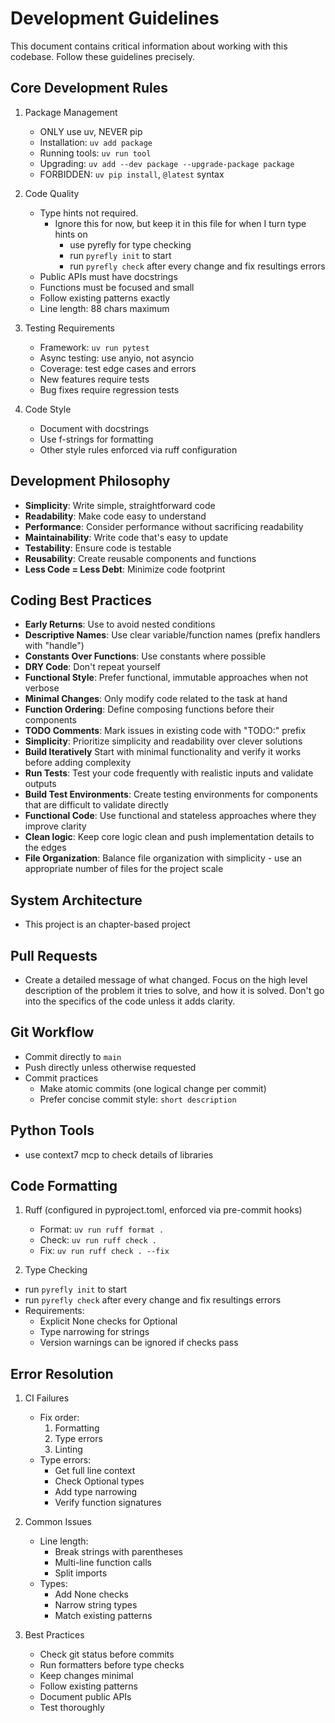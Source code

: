 # Development Guidelines

This document contains critical information about working with this codebase. Follow these guidelines precisely.

## Core Development Rules

1. Package Management
   - ONLY use uv, NEVER pip
   - Installation: `uv add package`
   - Running tools: `uv run tool`
   - Upgrading: `uv add --dev package --upgrade-package package`
   - FORBIDDEN: `uv pip install`, `@latest` syntax

2. Code Quality
   - Type hints not required.
        - Ignore this for now, but keep it in this file for when I turn type hints on
            - use pyrefly for type checking
            - run `pyrefly init` to start
            - run `pyrefly check` after every change and fix resultings errors
   - Public APIs must have docstrings
   - Functions must be focused and small
   - Follow existing patterns exactly
   - Line length: 88 chars maximum

3. Testing Requirements
   - Framework: `uv run pytest`
   - Async testing: use anyio, not asyncio
   - Coverage: test edge cases and errors
   - New features require tests
   - Bug fixes require regression tests

4. Code Style
    - Document with docstrings
    - Use f-strings for formatting
    - Other style rules enforced via ruff configuration

## Development Philosophy

- **Simplicity**: Write simple, straightforward code
- **Readability**: Make code easy to understand
- **Performance**: Consider performance without sacrificing readability
- **Maintainability**: Write code that's easy to update
- **Testability**: Ensure code is testable
- **Reusability**: Create reusable components and functions
- **Less Code = Less Debt**: Minimize code footprint

## Coding Best Practices

- **Early Returns**: Use to avoid nested conditions
- **Descriptive Names**: Use clear variable/function names (prefix handlers with "handle")
- **Constants Over Functions**: Use constants where possible
- **DRY Code**: Don't repeat yourself
- **Functional Style**: Prefer functional, immutable approaches when not verbose
- **Minimal Changes**: Only modify code related to the task at hand
- **Function Ordering**: Define composing functions before their components
- **TODO Comments**: Mark issues in existing code with "TODO:" prefix
- **Simplicity**: Prioritize simplicity and readability over clever solutions
- **Build Iteratively** Start with minimal functionality and verify it works before adding complexity
- **Run Tests**: Test your code frequently with realistic inputs and validate outputs
- **Build Test Environments**: Create testing environments for components that are difficult to validate directly
- **Functional Code**: Use functional and stateless approaches where they improve clarity
- **Clean logic**: Keep core logic clean and push implementation details to the edges
- **File Organization**: Balance file organization with simplicity - use an appropriate number of files for the project scale

## System Architecture

- This project is an chapter-based project

## Pull Requests

- Create a detailed message of what changed. Focus on the high level description of
  the problem it tries to solve, and how it is solved. Don't go into the specifics of the
  code unless it adds clarity.

## Git Workflow

- Commit directly to `main`
- Push directly unless otherwise requested
- Commit practices
  - Make atomic commits (one logical change per commit)
  - Prefer concise commit style: `short description`

## Python Tools

- use context7 mcp to check details of libraries

## Code Formatting

1. Ruff (configured in pyproject.toml, enforced via pre-commit hooks)
   - Format: `uv run ruff format .`
   - Check: `uv run ruff check .`
   - Fix: `uv run ruff check . --fix`

2. Type Checking
  - run `pyrefly init` to start
  - run `pyrefly check` after every change and fix resultings errors
   - Requirements:
     - Explicit None checks for Optional
     - Type narrowing for strings
     - Version warnings can be ignored if checks pass


## Error Resolution

1. CI Failures
   - Fix order:
     1. Formatting
     2. Type errors
     3. Linting
   - Type errors:
     - Get full line context
     - Check Optional types
     - Add type narrowing
     - Verify function signatures

2. Common Issues
   - Line length:
     - Break strings with parentheses
     - Multi-line function calls
     - Split imports
   - Types:
     - Add None checks
     - Narrow string types
     - Match existing patterns

3. Best Practices
   - Check git status before commits
   - Run formatters before type checks
   - Keep changes minimal
   - Follow existing patterns
   - Document public APIs
   - Test thoroughly
